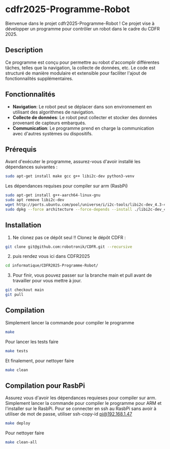 # cdfr2025-Programme-Robot

Bienvenue dans le projet cdfr2025-Programme-Robot ! Ce projet vise à développer un programme pour contrôler un robot dans le cadre du CDFR 2025.

## Description

Ce programme est conçu pour permettre au robot d'accomplir différentes tâches, telles que la navigation, la collecte de données, etc. Le code est structuré de manière modulaire et extensible pour faciliter l'ajout de fonctionnalités supplémentaires.

## Fonctionnalités

- **Navigation**: Le robot peut se déplacer dans son environnement en utilisant des algorithmes de navigation.
- **Collecte de données**: Le robot peut collecter et stocker des données provenant de capteurs embarqués.
- **Communication**: Le programme prend en charge la communication avec d'autres systèmes ou dispositifs.

## Prérequis

Avant d'exécuter le programme, assurez-vous d'avoir installé les dépendances suivantes :

```bash
sudo apt-get install make gcc g++ libi2c-dev python3-venv
```

Les dépendances requises pour compiler sur arm (RasbPi)

```bash
sudo apt-get install g++-aarch64-linux-gnu
sudo apt remove libi2c-dev
wget http://ports.ubuntu.com/pool/universe/i/i2c-tools/libi2c-dev_4.3-4_arm64.deb
sudo dpkg --force architecture --force-depends --install ./libi2c-dev_4.3-4_arm64.deb
```

## Installation

1. Ne clonez pas ce dépôt seul !! Clonez le dépôt CDFR : 
```bash
git clone git@github.com:robotronik/CDFR.git --recursive
```
2. puis rendez vous ici dans CDFR2025

```bash
cd informatique/CDFR2025-Programme-Robot/ 
```
3. Pour finir, vous pouvez passer sur la branche main et pull avant de travailler pour vous mettre à jour.
```bash
git checkout main
git pull 
```

## Compilation

Simplement lancer la commande pour compiler le programme

```bash
make
```

Pour lancer les tests faire

```bash
make tests
```

Et finalement, pour nettoyer faire

```bash
make clean
```

## Compilation pour RasbPi

Assurez vous d'avoir les dépendances requieses pour compiler sur arm.
Simplement lancer la commande pour compiler le programme pour ARM et l'installer sur le RasbPi.
Pour se connecter en ssh au RasbPi sans avoir à utiliser de mot de passe, utiliser
ssh-copy-id pi@192.168.1.47

```bash
make deploy
```

Pour nettoyer faire

```bash
make clean-all
```